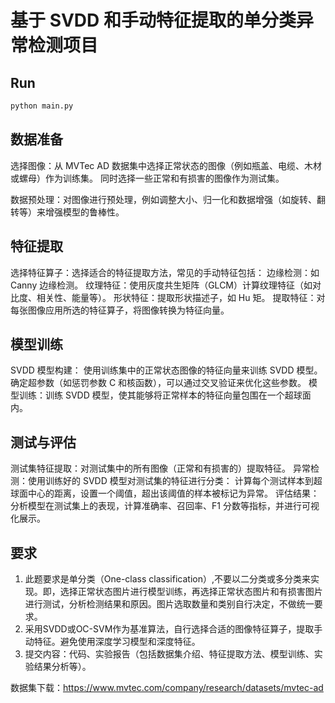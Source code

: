 # 基于 SVDD 和手动特征提取的单分类异常检测项目

## Run

```bash
python main.py
```

## 数据准备

选择图像：从 MVTec AD 数据集中选择正常状态的图像（例如瓶盖、电缆、木材或螺母）作为训练集。
同时选择一些正常和有损害的图像作为测试集。

数据预处理：对图像进行预处理，例如调整大小、归一化和数据增强（如旋转、翻转等）来增强模型的鲁棒性。

## 特征提取

选择特征算子：选择适合的特征提取方法，常见的手动特征包括：
边缘检测：如 Canny 边缘检测。
纹理特征：使用灰度共生矩阵（GLCM）计算纹理特征（如对比度、相关性、能量等）。
形状特征：提取形状描述子，如 Hu 矩。
提取特征：对每张图像应用所选的特征算子，将图像转换为特征向量。

## 模型训练

SVDD 模型构建：
使用训练集中的正常状态图像的特征向量来训练 SVDD 模型。
确定超参数（如惩罚参数 C 和核函数），可以通过交叉验证来优化这些参数。
模型训练：训练 SVDD 模型，使其能够将正常样本的特征向量包围在一个超球面内。

## 测试与评估

测试集特征提取：对测试集中的所有图像（正常和有损害的）提取特征。
异常检测：使用训练好的 SVDD 模型对测试集的特征进行分类：
计算每个测试样本到超球面中心的距离，设置一个阈值，超出该阈值的样本被标记为异常。
评估结果：分析模型在测试集上的表现，计算准确率、召回率、F1 分数等指标，并进行可视化展示。



## 要求

1.	此题要求是单分类（One-class classification）,不要以二分类或多分类来实现。即，选择正常状态图片进行模型训练，再选择正常状态图片和有损害图片进行测试，分析检测结果和原因。图片选取数量和类别自行决定，不做统一要求。
2.	采用SVDD或OC-SVM作为基准算法，自行选择合适的图像特征算子，提取手动特征。避免使用深度学习模型和深度特征。
3.	提交内容：代码、实验报告（包括数据集介绍、特征提取方法、模型训练、实验结果分析等）。

数据集下载：https://www.mvtec.com/company/research/datasets/mvtec-ad